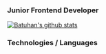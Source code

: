 ### Junior Frontend Developer

[![Batuhan's github stats](https://github-readme-stats.vercel.app/api?username=batuhanyndny&show_icons=true&theme=radical)](https://github.com/anuraghazra/github-readme-stats)

### Technologies / Languages
[ ](https://raw.githubusercontent.com/github/explore/80688e429a7d4ef2fca1e82350fe8e3517d3494d/topics/vue/vue.png)
